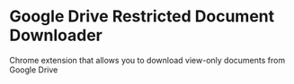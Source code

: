 # Google Drive Restricted Document Downloader

Chrome extension that allows you to download view-only documents from Google Drive
